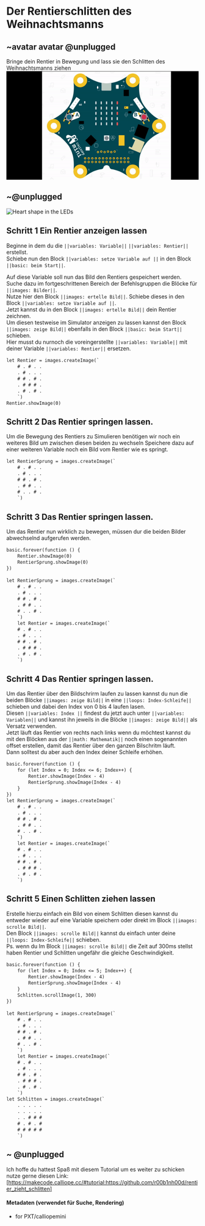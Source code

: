 # Der Rentierschlitten des Weihnachtsmanns

## ~avatar avatar @unplugged
Bringe dein Rentier in Bewegung und lass sie den Schlitten des Weihnachtsmanns ziehen
![Rentierschlitten](https://github.com/r00b1nh00d/Rentier_zieht_Schlitten/blob/master/RentierGif.gif)


## ~@unplugged
![Heart shape in the LEDs](/static/mb/projects/flashing-heart/sim.gif)

## Schritt 1 Ein Rentier anzeigen lassen

Beginne in dem du die ``||variables: Variable||`` ``||variables: Rentier||`` erstellst. <br>
Schiebe nun den Block ``||variables: setze Variable auf ||`` in den Block  ``||basic: beim Start||``. <br>

Auf diese Variable soll nun das Bild den Rentiers gespeichert werden.
Suche dazu im fortgeschrittenen Bereich der Befehlsgruppen die Blöcke für ``||images: Bilder||``. <br>
Nutze hier den Block ``||images: ertelle Bild||``. Schiebe dieses in den Block ``||variables: setze Variable auf ||``.<br>
Jetzt kannst du in den Block ``||images: ertelle Bild||`` dein Rentier zeichnen. <br>
Um diesen testweise im Simulator anzeigen zu lassen kannst den Block ``||images: zeige Bild||`` ebenfalls in den Block   ``||basic: beim Start||`` schieben. <br>
Hier musst du nurnoch die voreingerstellte ``||variables: Variable||`` mit deiner Variable ``||variables: Rentier||`` ersetzen.

```blocks
let Rentier = images.createImage(`
    # . # . .
    . # . . .
    # # . # .
    . # # # .
    . # . # .
    `)
Rentier.showImage(0)
```

## Schritt 2 Das Rentier springen lassen.
Um die Bewegung des Rentiers zu Simulieren benötigen wir noch ein weiteres Bild um zwischen diesen beiden zu wechseln
Speichere dazu auf einer weiteren Variable noch ein Bild vom Rentier wie es springt. <br>

```blocks
let RentierSprung = images.createImage(`
    # . # . .
    . # . . .
    # # . # .
    . # # . .
    # . . # .
    `)
```
## Schritt 3 Das Rentier springen lassen.
Um das Rentier nun wirklich zu bewegen, müssen dur die beiden Bilder abwechselnd aufgerufen werden.

```blocks
basic.forever(function () {
    Rentier.showImage(0)
    RentierSprung.showImage(0)
})

let RentierSprung = images.createImage(`
    # . # . .
    . # . . .
    # # . # .
    . # # . .
    # . . # .
    `)
    let Rentier = images.createImage(`
    # . # . .
    . # . . .
    # # . # .
    . # # # .
    . # . # .
    `)
```

## Schritt 4 Das Rentier springen lassen.
Um das Rentier über den Bildschrirm laufen zu lassen kannst du nun die beiden Blöcke ``||images: zeige Bild||`` in eine ``||loops: Index-Schleife||`` schieben und dabei den Index von 0 bis 4 laufen lasen. <br> 
Diesen ``||variables: Index ||`` findest du jetzt auch unter ``||variables: Variablen||`` und kannst ihn jeweils in die Blöcke ``||images: zeige Bild||`` als Versatz verwenden. <br>
Jetzt läuft das Rentier von rechts nach links wenn du möchtest kannst du mit den Blöcken aus der ``||math: Mathematik||`` noch einen sogenannten offset erstellen, damit das Rentier über den ganzen Bilschritm läuft. <br>
Dann solltest du aber auch den Index deiner Schleife erhöhen.

```blocks
basic.forever(function () {
    for (let Index = 0; Index <= 6; Index++) {
        Rentier.showImage(Index - 4)
        RentierSprung.showImage(Index - 4)
    }
})
let RentierSprung = images.createImage(`
    # . # . .
    . # . . .
    # # . # .
    . # # . .
    # . . # .
    `)
    let Rentier = images.createImage(`
    # . # . .
    . # . . .
    # # . # .
    . # # # .
    . # . # .
    `)

```


## Schritt 5 Einen Schlitten ziehen lassen
Erstelle hierzu einfach ein Bild von einem Schlitten diesen kannst du entweder wieder auf eine Variable speichern oder direkt im Block ``||images: scrolle Bild||``. <br>
Den Block ``||images: scrolle Bild||`` kannst du einfach unter deine ``||loops: Index-Schleife||`` schieben. <br>
Ps. wenn du Im Block ``||images: scrolle Bild||`` die Zeit auf 300ms stellst haben Rentier und Schlitten ungefähr die gleiche Geschwindigkeit.


```blocks
basic.forever(function () {
    for (let Index = 0; Index <= 5; Index++) {
        Rentier.showImage(Index - 4)
        RentierSprung.showImage(Index - 4)
    }
    Schlitten.scrollImage(1, 300)
})

let RentierSprung = images.createImage(`
    # . # . .
    . # . . .
    # # . # .
    . # # . .
    # . . # .
    `)
    let Rentier = images.createImage(`
    # . # . .
    . # . . .
    # # . # .
    . # # # .
    . # . # .
    `)
let Schlitten = images.createImage(`
    . . . . .
    . . . . .
    . . # # #
    # . # . #
    # # # # #
    `)

```

## ~ @unplugged
Ich hoffe du hattest Spaß mit diesem Tutorial um es weiter zu schicken nutze gerne diesen Link: [https://makecode.calliope.cc/#tutorial:https://github.com/r00b1nh00d/rentier_zieht_schlitten] 




#### Metadaten (verwendet für Suche, Rendering)

* for PXT/calliopemini
<script src="https://makecode.com/gh-pages-embed.js"></script><script>makeCodeRender("{{ site.makecode.home_url }}", "{{ site.github.owner_name }}/{{ site.github.repository_name }}");</script>
